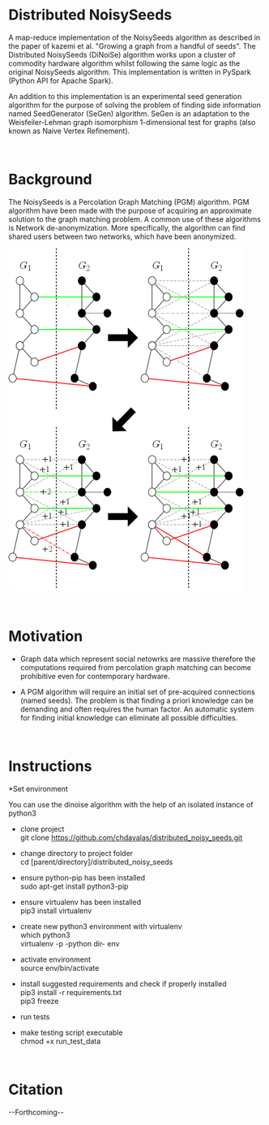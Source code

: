 # Distributed NoisySeeds
A map-reduce implementation of the NoisySeeds algorithm as described in the paper of kazemi et al. "Growing a graph from a handful 
of seeds". The Distributed NoisySeeds (DiNoiSe) algorithm works upon a cluster of commodity hardware algorithm whilst following 
the same logic as the original NoisySeeds algorithm. This implementation is written in PySpark (Python API for Apache Spark).

An addition to this implementation is an experimental seed generation algorithm for the purpose of solving the problem of finding 
side information named SeedGenerator (SeGen) algorithm. SeGen is an adaptation to the Weisfeiler-Lehman graph isomorphism 
1-dimensional test for graphs (also known as Naive Vertex Refinement).


<br/>


# Background
The NoisySeeds is a Percolation Graph Matching (PGM) algorithm. PGM algorithm have been made with the purpose of acquiring an 
approximate solution to the graph matching problem. A common use of these algorithms is Network de-anonymization. More 
specifically, the algorithm can find shared users between two networks, which have been anonymized.

![](ns_step.png)


<br/>


# Motivation
* Graph data which represent social netowrks are massive therefore the computations required from percolation graph matching can become prohibitive even for contemporary hardware.

* A PGM algorithm will require an initial set of pre-acquired connections (named seeds). The problem is that finding a priori 
knowledge can be demanding and often requires the human factor. An automatic system for finding initial knowledge can eliminate all 
possible difficulties.


<br/>


# Instructions
*Set environment<br/>

You can use the dinoise algorithm with the help of an isolated instance of python3

  * clone project<br/>
  git clone https://github.com/chdavalas/distributed_noisy_seeds.git<br/>
  
  * change directory to project folder<br/>
  cd [parent/directory]/distributed_noisy_seeds<br/>
  
  * ensure python-pip has been installed<br/>
  sudo apt-get install python3-pip<br/>
  
  * ensure virtualenv has been installed<br/>
  pip3 install virtualenv<br/>
  
  * create new python3 environment with virtualenv<br/>
  which python3<br/>
  virtualenv -p -python dir- env<br/>

  * activate environment<br/>
  source env/bin/activate<br/>
  
  * install suggested requirements and check if properly installed<br/>
  pip3 install -r requirements.txt<br/>
  pip3 freeze<br/>


* run tests<br/>

* make testing script executable<br/>
chmod +x run_test_data<br/>

<br/>


# Citation
--Forthcoming--
